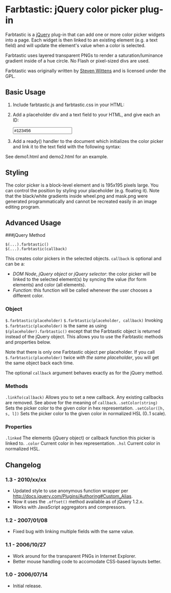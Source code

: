 Farbtastic: jQuery color picker plug-in
=======================================
Farbtastic is a [jQuery](http://jquery.com/) plug-in that can add one or more color picker widgets into a page. Each widget is then linked to an existing element (e.g. a text field) and will update the element's value when a color is selected.

Farbtastic uses layered transparent PNGs to render a saturation/luminance gradient inside of a hue circle. No Flash or pixel-sized divs are used.

Farbtastic was originally written by [Steven Wittens](http://acko.net/) and is licensed under the GPL.

Basic Usage
-----------
1. Include farbtastic.js and farbtastic.css in your HTML:

    <script type="text/javascript" src="farbtastic.js"></script>
    <link rel="stylesheet" href="farbtastic.css" type="text/css" />

2. Add a placeholder div and a text field to your HTML, and give each an ID:<br />

    <form><input type="text" id="color" name="color" value="#123456" /></form>
    <div id="colorpicker"></div>

3. Add a ready() handler to the document which initializes the color picker and link it to the text field with the following syntax:<br />

    <script type="text/javascript">
      $(document).ready(function() {
        $('#colorpicker').farbtastic('#color');
      });
    </script>

See demo1.html and demo2.html for an example.

Styling
-------

The color picker is a block-level element and is 195x195 pixels large. You can control the position by styling your placeholder (e.g. floating it).
Note that the black/white gradients inside wheel.png and mask.png were generated programmatically and cannot be recreated easily in an image editing program.

Advanced Usage
--------------

###jQuery Method

    $(...).farbtastic()
    $(...).farbtastic(callback)

This creates color pickers in the selected objects. `callback` is optional and can be a:

* _DOM Node_, _jQuery object_ or _jQuery selector_: the color picker will be linked to the selected element(s) by syncing the value (for form elements) and color (all elements).
* _Function_: this function will be called whenever the user chooses a different color.

### Object
`$.farbtastic(placeholder)`
`$.farbtastic(placeholder, callback)`
  Invoking `$.farbtastic(placeholder)` is the same as using `$(placeholder).farbtastic()` except that the Farbtastic object is returned instead of the jQuery object. This allows you to use the Farbtastic methods and properties below.

Note that there is only one Farbtastic object per placeholder. If you call `$.farbtastic(placeholder)` twice _with the same placeholder_, you will get the same object back each time.

The optional `callback` argument behaves exactly as for the jQuery method.

### Methods
`.linkTo(callback)`
  Allows you to set a new callback. Any existing callbacks are removed. See above for the meaning of `callback`.
`.setColor(string)`
  Sets the picker color to the given color in hex representation.
`.setColor([h, s, l])`
  Sets the picker color to the given color in normalized HSL (0..1 scale).

### Properties
`.linked`
  The elements (jQuery object) or callback function this picker is linked to.
`.color`
  Current color in hex representation.
`.hsl`
  Current color in normalized HSL.

Changelog
---------

### 1.3 - 2010/xx/xx

* Updated style to use anonymous function wrapper per http://docs.jquery.com/Plugins/Authoring#Custom_Alias.
* Now it uses the `.offset()` method available as of jQuery 1.2.x.
* Works with JavaScript aggregators and compressors.

### 1.2 - 2007/01/08</h2>

* Fixed bug with linking multiple fields with the same value.

### 1.1 - 2006/10/27

* Work around for the transparent PNGs in Internet Explorer.
* Better mouse handling code to accomodate CSS-based layouts better.

### 1.0 - 2006/07/14

* Initial release.
